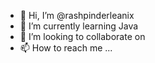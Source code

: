 - 👋 Hi, I’m @rashpinderleanix
- 🌱 I’m currently learning Java 
- 💞️ I’m looking to collaborate on 
- 📫 How to reach me ...

<!---
rashpinderleanix/rashpinderleanix is a ✨ special ✨ repository because its `README.md` (this file) appears on your GitHub profile.
You can click the Preview link to take a look at your changes.
--->
